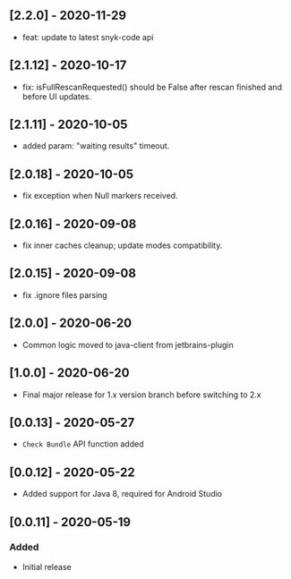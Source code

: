 ## [2.2.0] - 2020-11-29
- feat: update to latest snyk-code api

## [2.1.12] - 2020-10-17
- fix: isFullRescanRequested() should be False after rescan finished and before UI updates.

## [2.1.11] - 2020-10-05
- added param: "waiting results" timeout. 

## [2.0.18] - 2020-10-05
- fix exception when Null markers received. 

## [2.0.16] - 2020-09-08
- fix inner caches cleanup; update modes compatibility. 

## [2.0.15] - 2020-09-08
- fix .ignore files parsing

## [2.0.0] - 2020-06-20
- Common logic moved to java-client from jetbrains-plugin

## [1.0.0] - 2020-06-20
- Final major release for 1.x version branch before switching to 2.x

## [0.0.13] - 2020-05-27
- `Check Bundle` API function added

## [0.0.12] - 2020-05-22
- Added support for Java 8, required for Android Studio

## [0.0.11] - 2020-05-19
### Added
- Initial release
